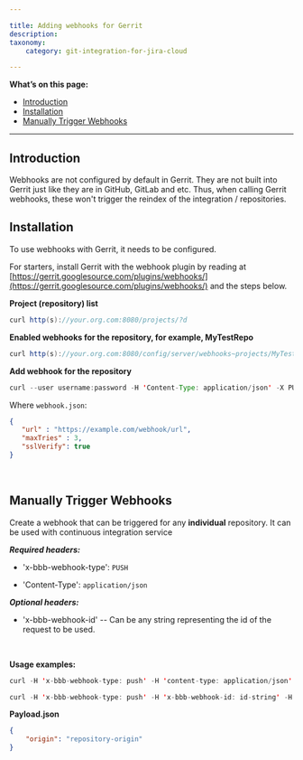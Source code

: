 ```yaml
---

title: Adding webhooks for Gerrit
description:
taxonomy:
    category: git-integration-for-jira-cloud

---
```


**What’s on this page:**
- [Introduction](#introduction)
- [Installation](#installation)
- [Manually Trigger Webhooks](#manually-trigger-webhooks)

* * *

## Introduction

Webhooks are not configured by default in Gerrit. They are not built into Gerrit just like they are in GitHub, GitLab and etc. Thus, when calling Gerrit webhooks, these won't trigger the reindex of the integration / repositories.

## Installation

To use webhooks with Gerrit, it needs to be configured.

For starters, install Gerrit with the webhook plugin by reading at [https://gerrit.googlesource.com/plugins/webhooks/](https://gerrit.googlesource.com/plugins/webhooks/) and the steps below.

**Project (repository) list**

```java
curl http(s)://your.org.com:8080/projects/?d
```

**Enabled webhooks for the repository, for example, MyTestRepo**

```java
curl http(s)://your.org.com:8080/config/server/webhooks~projects/MyTestRepo/remotes
```

**Add webhook for the repository**

```java
curl --user username:password -H 'Content-Type: application/json' -X PUT -d @webhook.json http(s)://your.org.com:8080/a/config/server/webhooks~projects/MyTestRepo/remotes/bbb-webhook
```

Where `webhook.json`:
```json
{
   "url" : "https://example.com/webhook/url",
   "maxTries" : 3,
   "sslVerify": true
}
```

<br>

## Manually Trigger Webhooks

Create a webhook that can be triggered for any **individual** repository. It can be used with continuous integration service

_**Required headers:**_

*   'x-bbb-webhook-type': `PUSH`

*   'Content-Type': `application/json`


_**Optional headers:**_

*   'x-bbb-webhook-id' -- Can be any string representing the id of the request to be used.

<br>

**Usage examples:**

```java
curl -H 'x-bbb-webhook-type: push' -H 'content-type: application/json' -X POST -d @payload.json https://webhook/url
```

```java
curl -H 'x-bbb-webhook-type: push' -H 'x-bbb-webhook-id: id-string' -H 'content-type: application/json' -X POST -d @payload.json https://webhook/url
```

**Payload.json**

```json
{  
    "origin": "repository-origin"
}
```

